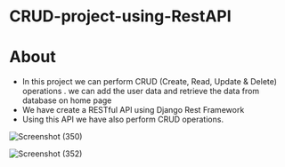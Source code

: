 # CRUD-project-using-RestAPI

# About 
* In this project we can perform CRUD (Create, Read, Update & Delete) operations . we can add the user data and retrieve the data from database on home page 
* We have create a RESTful API using Django Rest Framework 
* Using this API we have also perform CRUD operations.

![Screenshot (350)](https://user-images.githubusercontent.com/77100448/191446856-6477d1ac-f639-42c2-90fa-cf1a046d052f.png)

![Screenshot (352)](https://user-images.githubusercontent.com/77100448/191447110-8cfb087b-ba0b-4295-a8f7-c25ee19edd9a.png)

